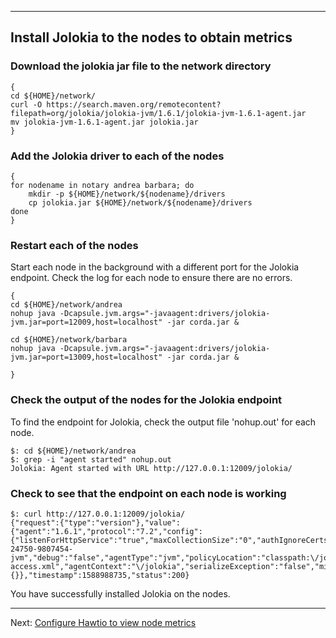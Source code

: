 

---

## Install Jolokia to the nodes to obtain metrics

### Download the jolokia jar file to the network directory

```
{
cd ${HOME}/network/
curl -O https://search.maven.org/remotecontent?filepath=org/jolokia/jolokia-jvm/1.6.1/jolokia-jvm-1.6.1-agent.jar
mv jolokia-jvm-1.6.1-agent.jar jolokia.jar
}
```

### Add the Jolokia driver to each of the nodes
```
{
for nodename in notary andrea barbara; do
    mkdir -p ${HOME}/network/${nodename}/drivers
    cp jolokia.jar ${HOME}/network/${nodename}/drivers
done
}
```

### Restart each of the nodes 

Start each node in the background with a different port for the Jolokia endpoint. Check the log for each node to ensure there are no errors.
```
{
cd ${HOME}/network/andrea
nohup java -Dcapsule.jvm.args="-javaagent:drivers/jolokia-jvm.jar=port=12009,host=localhost" -jar corda.jar &

cd ${HOME}/network/barbara
nohup java -Dcapsule.jvm.args="-javaagent:drivers/jolokia-jvm.jar=port=13009,host=localhost" -jar corda.jar &

}
```

### Check the output of the nodes for the Jolokia endpoint
To find the endpoint for Jolokia, check the output file 'nohup.out' for each node.
```
$: cd ${HOME}/network/andrea
$: grep -i "agent started" nohup.out
Jolokia: Agent started with URL http://127.0.0.1:12009/jolokia/
```

### Check to see that the endpoint on each node is working
```
$: curl http://127.0.0.1:12009/jolokia/
{"request":{"type":"version"},"value":{"agent":"1.6.1","protocol":"7.2","config":{"listenForHttpService":"true","maxCollectionSize":"0","authIgnoreCerts":"false","agentId":"12.0.0.4-24750-9807454-jvm","debug":"false","agentType":"jvm","policyLocation":"classpath:\/jolokia-access.xml","agentContext":"\/jolokia","serializeException":"false","mimeType":"text\/plain","maxDepth":"15","authMode":"basic","authMatch":"any","discoveryEnabled":"true","streaming":"true","canonicalNaming":"true","historyMaxEntries":"10","allowErrorDetails":"true","allowDnsReverseLookup":"true","realm":"jolokia","includeStackTrace":"true","maxObjects":"0","useRestrictorService":"false","debugMaxEntries":"100"},"info":{}},"timestamp":1588988735,"status":200}

```

You have successfully installed Jolokia on the nodes.

---

Next: [Configure Hawtio to view node metrics](./04-configure-hawtio.md)


